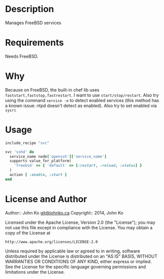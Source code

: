Description
===========

Manages FreeBSD services

Requirements
============

Needs FreeBSD.

Why
===

Because on FreeBSD, the built-in chef lib uses `faststart,faststop,fastrestart`. I want to use `start/stop/restart`.
Also try using the command `service -e` to detect enabled services (this method has a known issue: ntpd doesn't detect as enabled).
Also try to set enabled via `sysrc`

Usage
=====

```ruby
include_recipe "svc"

svc 'sshd' do
  service_name node['openssh']['service_name']
  supports value_for_platform(
    'freebsd' => { 'default' => [:restart, :reload, :status] }
  )
  action [ :enable, :start ]
end

```

License and Author
==================

Author:: John Ko <git@johnko.ca>
Copyright:: 2014, John Ko

Licensed under the Apache License, Version 2.0 (the "License");
you may not use this file except in compliance with the License.
You may obtain a copy of the License at

    http://www.apache.org/licenses/LICENSE-2.0

Unless required by applicable law or agreed to in writing, software
distributed under the License is distributed on an "AS IS" BASIS,
WITHOUT WARRANTIES OR CONDITIONS OF ANY KIND, either express or implied.
See the License for the specific language governing permissions and
limitations under the License.
